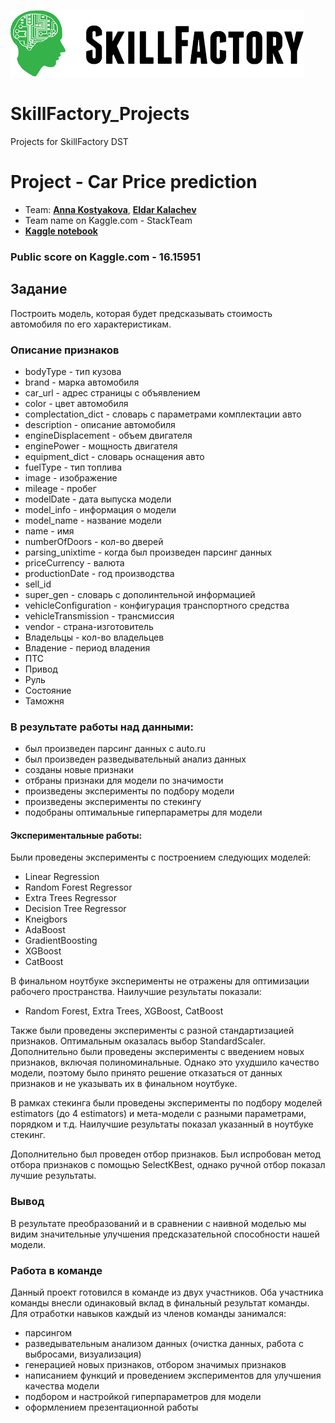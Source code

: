 ![Title PNG "Skill Factory"](./assets/skillfactory_logo.png)

# SkillFactory_Projects
Projects for SkillFactory DST

# Project - Car Price prediction
- Team: **[Anna Kostyakova](https://github.com/anna-kostyakova)**, **[Eldar Kalachev](https://github.com/ekalachev)**
- Team name on Kaggle.com - StackTeam
- **[Kaggle notebook](https://www.kaggle.com/annakostyakova/car-price-prediction)**

### Public score on Kaggle.com - 16.15951

## Задание
Построить модель, которая будет предсказывать стоимость автомобиля по его характеристикам. 

### Описание признаков
- bodyType - тип кузова           
- brand - марка автомобиля               
- car_url - адрес страницы с объявлением              
- color - цвет автомобиля                 
- complectation_dict - словарь с параметрами комплектации авто
- description - описание автомобиля      
- engineDisplacement - объем двигателя    
- enginePower - мощность двигателя       
- equipment_dict - словарь оснащения авто      
- fuelType - тип топлива             
- image - изображение                
- mileage - пробег               
- modelDate - дата выпуска модели             
- model_info - информация о модели
- model_name - название модели            
- name - имя                 
- numberOfDoors - кол-во дверей       
- parsing_unixtime - когда был произведен парсинг данных      
- priceCurrency - валюта        
- productionDate - год производства     
- sell_id               
- super_gen - словарь с дополинтельной информацией             
- vehicleConfiguration - конфигурация транспортного средства  
- vehicleTransmission - трансмиссия   
- vendor - страна-изготовитель               
- Владельцы - кол-во владельцев      
- Владение - период владения              
- ПТС                  
- Привод                
- Руль                  
- Состояние             
- Таможня    

### В результате работы над данными:
- был произведен парсинг данных с auto.ru 
- был произведен разведывательный анализ данных
- созданы новые признаки
- отбраны признаки для модели по значимости
- произведены эксперименты по подбору модели
- произведены эксперименты по стекингу
- подобраны оптимальные гиперпараметры для модели


#### Экспериментальные работы:
Были проведены эксперименты с построением следующих моделей:
- Linear Regression
- Random Forest Regressor
- Extra Trees Regressor
- Decision Tree Regressor
- Kneigbors
- AdaBoost
- GradientBoosting
- XGBoost
- CatBoost

В финальном ноутбуке эксперименты не отражены для оптимизации рабочего пространства.
Наилучшие результаты показали:
- Random Forest, Extra Trees, XGBoost, CatBoost

Также были проведены эксперименты с разной стандартизацией признаков. Оптимальным оказалась выбор StandardScaler.
Дополнительно были проведены эксперименты с введением новых признаков, включая полиноминальные. Однако это ухудшило качество модели, поэтому было принято решение отказаться от данных признаков и не указывать их в финальном ноутбуке.

В рамках стекинга были проведены эксперименты по подбору моделей estimators (до 4 estimators) и мета-модели с разными параметрами, порядком и т.д.
Наилучшие результаты показал указанный в ноутбуке стекинг.

Дополнительно был проведен отбор признаков. Был испробован метод отбора признаков с помощью SelectKBest, однако ручной отбор показал лучшие результаты.

### Вывод
В результате преобразований и в сравнении с наивной моделью мы видим значительные улучшения предсказательной способности нашей модели. 

### Работа в команде
Данный проект готовился в команде из двух участников. Оба участника команды внесли одинаковый вклад в финальный результат команды. Для отработки навыков каждый из членов команды занимался:
- парсингом
- разведывательным анализом данных (очистка данных, работа с выбросами, визуализация)
- генерацией новых признаков, отбором значимых признаков
- написанием функций и проведением экспериментов для улучшения качества модели 
- подбором и настройкой гиперпараметров для модели
- оформлением презентационной работы
